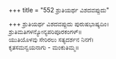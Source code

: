 +++
title = "552 ಶ್ರುತಿಯರ್ಥ ವಿಶದವಪ್ಪುದು"

+++
ಶ್ರುತಿಯರ್ಥ ವಿಶದವಪ್ಪುದು ಪುರುಷಭಾಷ್ಯದಿಂ।  
ಶ್ರುತಿಮತಿಗಳನ್ಯೋನ್ಯಪರಿಪೂರಕಂಗಳ್॥  
ಯುತಿಯೊಳವು ಸೇರಿರಲು ಸತ್ಯದರ್ಶನ ನಿನಗೆ।  
ಕೃತಸಮನ್ವಯನಾಗು - ಮಂಕುತಿಮ್ಮ॥  
